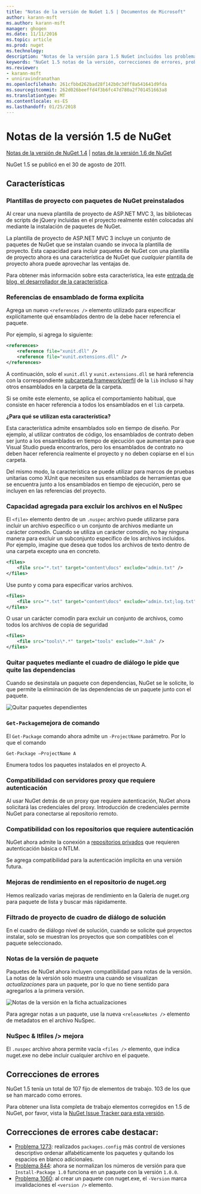 ```yaml
---
title: "Notas de la versión de NuGet 1.5 | Documentos de Microsoft"
author: karann-msft
ms.author: karann-msft
manager: ghogen
ms.date: 11/11/2016
ms.topic: article
ms.prod: nuget
ms.technology: 
description: "Notas de la versión para 1.5 NuGet incluidos los problemas conocidos, correcciones de errores, las funciones agregadas y dcr."
keywords: "NuGet 1.5 notas de la versión, correcciones de errores, problemas, conocidos agregan características, DCR"
ms.reviewer:
- karann-msft
- unniravindranathan
ms.openlocfilehash: 261cfbbd262bad28f142b0c3dff8a541641d9fda
ms.sourcegitcommit: 262d026beeffd4f3b6fc47d780a2f701451663a8
ms.translationtype: MT
ms.contentlocale: es-ES
ms.lasthandoff: 01/25/2018
---
```

# <a name="nuget-15-release-notes"></a>Notas de la versión 1.5 de NuGet

[Notas de la versión de NuGet 1.4](../release-notes/nuget-1.4.md) | [notas de la versión 1.6 de NuGet](../release-notes/nuget-1.6.md)

NuGet 1.5 se publicó en el 30 de agosto de 2011.

## <a name="features"></a>Características

### <a name="project-templates-with-preinstalled-nuget-packages"></a>Plantillas de proyecto con paquetes de NuGet preinstalados
Al crear una nueva plantilla de proyecto de ASP.NET MVC 3, las bibliotecas de scripts de jQuery incluidas en el proyecto realmente estén colocadas ahí mediante la instalación de paquetes de NuGet.

La plantilla de proyecto de ASP.NET MVC 3 incluye un conjunto de paquetes de NuGet que se instalan cuando se invoca la plantilla de proyecto. Esta capacidad para incluir paquetes de NuGet con una plantilla de proyecto ahora es una característica de NuGet que _cualquier_ plantilla de proyecto ahora puede aprovechar las ventajas de.

Para obtener más información sobre esta característica, lea este [entrada de blog, el desarrollador de la característica](http://blogs.msdn.com/b/marcinon/archive/2011/07/08/project-templates-and-preinstalled-nuget-packages.aspx).

### <a name="explicit-assembly-references"></a>Referencias de ensamblado de forma explícita

Agrega un nuevo `<references />` elemento utilizado para especificar explícitamente qué ensamblados dentro de la debe hacer referencia el paquete.

Por ejemplo, si agrega lo siguiente:

```xml
<references>
    <reference file="xunit.dll" />
    <reference file="xunit.extensions.dll" />
</references>
```

A continuación, solo el `xunit.dll` y `xunit.extensions.dll` se hará referencia con la correspondiente [subcarpeta framework/perfil](../schema/nuspec.md#explicit-assembly-references) de la `lib` incluso si hay otros ensamblados en la carpeta de la carpeta.

Si se omite este elemento, se aplica el comportamiento habitual, que consiste en hacer referencia a todos los ensamblados en el `lib` carpeta.

__¿Para qué se utilizan esta característica?__

Esta característica admite ensamblados solo en tiempo de diseño. Por ejemplo, al utilizar contratos de código, los ensamblados de contrato deben ser junto a los ensamblados en tiempo de ejecución que aumentan para que Visual Studio pueda encontrarlos, pero los ensamblados de contrato no deben hacer referencia realmente el proyecto y no deben copiarse en el `bin` carpeta.

Del mismo modo, la característica se puede utilizar para marcos de pruebas unitarias como XUnit que necesiten sus ensamblados de herramientas que se encuentra junto a los ensamblados en tiempo de ejecución, pero se incluyen en las referencias del proyecto.

### <a name="added-ability-to-exclude-files-in-the-nuspec"></a>Capacidad agregada para excluir los archivos en el NuSpec
El `<file>` elemento dentro de un `.nuspec` archivo puede utilizarse para incluir un archivo específico o un conjunto de archivos mediante un carácter comodín. Cuando se utiliza un carácter comodín, no hay ninguna manera para excluir un subconjunto específico de los archivos incluidos. Por ejemplo, imagine que desea que todos los archivos de texto dentro de una carpeta excepto una en concreto.

```xml
<files>
    <file src="*.txt" target="content\docs" exclude="admin.txt" />
</files>
```

Use punto y coma para especificar varios archivos.

```xml
<files>
    <file src="*.txt" target="content\docs" exclude="admin.txt;log.txt" />
</files>
```

O usar un carácter comodín para excluir un conjunto de archivos, como todos los archivos de copia de seguridad

```xml
<files>
    <file src="tools\*.*" target="tools" exclude="*.bak" />
</files>
```

### <a name="removing-packages-using-the-dialog-prompts-to-remove-dependencies"></a>Quitar paquetes mediante el cuadro de diálogo le pide que quite las dependencias
Cuando se desinstala un paquete con dependencias, NuGet se le solicite, lo que permite la eliminación de las dependencias de un paquete junto con el paquete.

![Quitar paquetes dependientes](./media/remove-dependent-packages.png)


### <a name="get-package-command-improvement"></a>`Get-Package`mejora de comando
El `Get-Package` comando ahora admite un `-ProjectName` parámetro. Por lo que el comando

    Get-Package –ProjectName A

Enumera todos los paquetes instalados en el proyecto A.

### <a name="support-for-proxies-that-require-authentication"></a>Compatibilidad con servidores proxy que requiere autenticación
Al usar NuGet detrás de un proxy que requiere autenticación, NuGet ahora solicitará las credenciales del proxy. Introducción de credenciales permite NuGet para conectarse al repositorio remoto.

### <a name="support-for-repositories-that-require-authentication"></a>Compatibilidad con los repositorios que requiere autenticación
NuGet ahora admite la conexión a [repositorios privados](../hosting-packages/local-feeds.md) que requieren autenticación básica o NTLM.

Se agrega compatibilidad para la autenticación implícita en una versión futura.

### <a name="performance-improvements-to-the-nugetorg-repository"></a>Mejoras de rendimiento en el repositorio de nuget.org
Hemos realizado varias mejoras de rendimiento en la Galería de nuget.org para paquete de lista y buscar más rápidamente.

### <a name="solution-dialog-project-filtering"></a>Filtrado de proyecto de cuadro de diálogo de solución
En el cuadro de diálogo nivel de solución, cuando se solicite qué proyectos instalar, solo se muestran los proyectos que son compatibles con el paquete seleccionado.

### <a name="package-release-notes"></a>Notas de la versión de paquete
Paquetes de NuGet ahora incluyen compatibilidad para notas de la versión. La notas de la versión solo muestra una cuando se visualizan _actualizaciones_ para un paquete, por lo que no tiene sentido para agregarlos a la primera versión.

![Notas de la versión en la ficha actualizaciones](./media/manage-nuget-packages-release-notes.png)

Para agregar notas a un paquete, use la nueva `<releaseNotes />` elemento de metadatos en el archivo NuSpec.

### <a name="nuspec-ltfiles-gt-improvement"></a>NuSpec & ltfiles /&gt; mejora
El `.nuspec` archivo ahora permite vacía `<files />` elemento, que indica nuget.exe no debe incluir cualquier archivo en el paquete.

## <a name="bug-fixes"></a>Correcciones de errores
NuGet 1.5 tenía un total de 107 fijo de elementos de trabajo. 103 de los que se han marcado como errores.

Para obtener una lista completa de trabajo elementos corregidos en 1.5 de NuGet, por favor, vista la [NuGet Issue Tracker para esta versión](http://nuget.codeplex.com/workitem/list/advanced?keyword=&status=All&type=All&priority=All&release=NuGet%201.5&assignedTo=All&component=All&sortField=Summary&sortDirection=Descending&page=0).

## <a name="bug-fixes-worth-noting"></a>Correcciones de errores cabe destacar:

* [Problema 1273](http://nuget.codeplex.com/workitem/1273): realizados `packages.config` más control de versiones descriptivo ordenar alfabéticamente los paquetes y quitando los espacios en blanco adicionales.
* [Problema 844](http://nuget.codeplex.com/workitem/844): ahora se normalizan los números de versión para que `Install-Package 1.0` funciona en un paquete con la versión `1.0.0`.
* [Problema 1060](http://nuget.codeplex.com/workitem/1060): al crear un paquete con nuget.exe, el `-Version` marca invalidaciones el `<version />` elemento.
